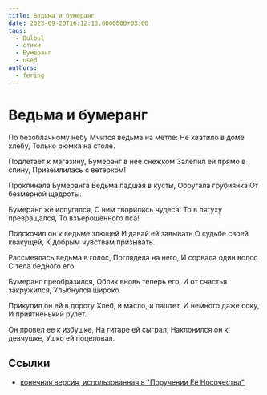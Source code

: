```yaml
---
title: Ведьма и бумеранг
date: 2023-09-20T16:12:13.0000000+03:00
tags:
  - Bulbul
  - стихи
  - Бумеранг
  - used
authors:
  - fering
---
```

# Ведьма и бумеранг

По безоблачному небу
Мчится ведьма на метле:
Не хватило в доме хлебу,
Только рюмка на столе.

Подлетает к магазину,
Бумеранг в нее снежком
Залепил ей прямо в спину,
Приземлилась с ветерком!

Проклинала Бумеранга
Ведьма падшая в кусты,
Обругала грубиянка
От безмерной щедроты.

Бумеранг же испугался,
С ним творились чудеса:
То в лягуху превращался,
То взъерошенного пса!

Подскочил он к ведьме злющей
И давай ей завывать
О судьбе своей квакущей,
К добрым чувствам призывать.

Рассмеялась ведьма в голос,
Поглядела на него,
И сорвала один волос
С тела бедного его.

Бумеранг преобразился,
Облик вновь теперь его,
И от счастья закружился,
Улыбнулся широко.

Прикупил он ей в дорогу
Хлеб, и масло, и паштет,
И немного даже соку,
И приятненький рулет.

Он провел ее к избушке,
На гитаре ей сыграл,
Наклонился он к девчушке,
Ушко ей поцеловал.

## Ссылки
* [конечная версия, использованная в "Поручении Её Носочества"](./2024-02-14-ballada-vedme.md)
